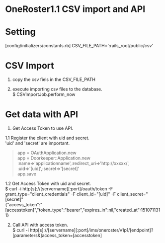 # OneRoster1.1 CSV import and API

# Setting
[config/initializers/constants.rb]
CSV_FILE_PATH=':rails_root/public/csv'

# CSV Import

1. copy the csv fiels in the CSV_FILE_PATH  

2. execute importing csv files to the database.  
$ CSVImportJob.perform_now

# Get data with API

1. Get Access Token to use API.  

1.1 Register the client with uid and secret.  
'uid' and 'secret' are important.  

> app = OAuthApplication.new  
> app = Doorkeeper::Application.new :name=>'applicationname',:redirect_uri=>'http://xxxxx/', :uid=>'[uid]',:secret=>'[secret]'  
> app.save  

1.2 Get Access Token with uid and secret.  
$  curl -i http[s]://[servername][:port]/oauth/token -F grant_type="client_credentials" -F client_id="[uid]" -F client_secret="[secret]"  
{"access_token":"[accesstoken]","token_type":"bearer","expires_in":nil,"created_at":1510711311}  

2. Call API with access token.  
$ curl -i http[s]://[servername][:port]/ims/oneroster/v1p1/[endpoint]?[parameters&]access_token=[accesstoken]


